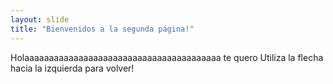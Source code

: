```yaml
---
layout: slide
title: "Bienvenidos a la segunda página!"
---
```

Holaaaaaaaaaaaaaaaaaaaaaaaaaaaaaaaaaaaaaaaa te quero
Utiliza la flecha hacia la izquierda para volver!
